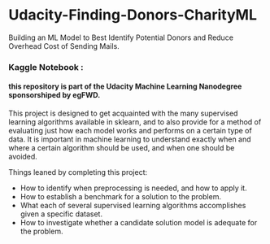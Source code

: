 # Udacity-Finding-Donors-CharityML
Building an ML Model to Best Identify Potential Donors and Reduce Overhead Cost of Sending Mails.
### Kaggle Notebook : 
#### this repository is part of the Udacity Machine Learning Nanodegree sponsorshiped by egFWD.

This project is designed to get acquainted with the many supervised learning algorithms available in sklearn, and to also provide for a method of evaluating just how each model works and performs on a certain type of data. It is important in machine learning to understand exactly when and where a certain algorithm should be used, and when one should be avoided.

Things leaned by completing this project:

- How to identify when preprocessing is needed, and how to apply it.
- How to establish a benchmark for a solution to the problem.
- What each of several supervised learning algorithms accomplishes given a specific dataset.
- How to investigate whether a candidate solution model is adequate for the problem.
